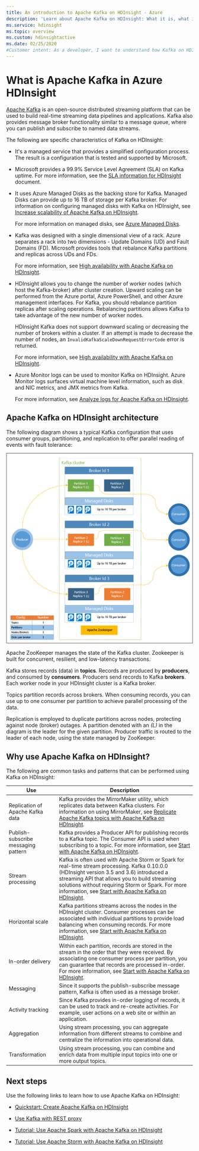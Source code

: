```yaml
---
title: An introduction to Apache Kafka on HDInsight - Azure 
description: 'Learn about Apache Kafka on HDInsight: What it is, what it does, and where to find examples and getting started information.'
ms.service: hdinsight
ms.topic: overview
ms.custom: hdinsightactive
ms.date: 02/25/2020
#Customer intent: As a developer, I want to understand how Kafka on HDInsight is different from Kafka on other platforms.
---
```


# What is Apache Kafka in Azure HDInsight

[Apache Kafka](https://kafka.apache.org) is an open-source distributed streaming platform that can be used to build real-time streaming data pipelines and applications. Kafka also provides message broker functionality similar to a message queue, where you can publish and subscribe to named data streams.

The following are specific characteristics of Kafka on HDInsight:

* It's a managed service that provides a simplified configuration process. The result is a configuration that is tested and supported by Microsoft.

* Microsoft provides a 99.9% Service Level Agreement (SLA) on Kafka uptime. For more information, see the [SLA information for HDInsight](https://azure.microsoft.com/support/legal/sla/hdinsight/v1_0/) document.

* It uses Azure Managed Disks as the backing store for Kafka. Managed Disks can provide up to 16 TB of storage per Kafka broker. For information on configuring managed disks with Kafka on HDInsight, see [Increase scalability of Apache Kafka on HDInsight](apache-kafka-scalability.md).

    For more information on managed disks, see [Azure Managed Disks](../../virtual-machines/managed-disks-overview.md).

* Kafka was designed with a single dimensional view of a rack. Azure separates a rack into two dimensions - Update Domains (UD) and Fault Domains (FD). Microsoft provides tools that rebalance Kafka partitions and replicas across UDs and FDs.

    For more information, see [High availability with Apache Kafka on HDInsight](apache-kafka-high-availability.md).

* HDInsight allows you to change the number of worker nodes (which host the Kafka-broker) after cluster creation. Upward scaling can be performed from the Azure portal, Azure PowerShell, and other Azure management interfaces. For Kafka, you should rebalance partition replicas after scaling operations. Rebalancing partitions allows Kafka to take advantage of the new number of worker nodes.

   HDInsight Kafka does not support downward scaling or decreasing the number of brokers within a cluster. If an attempt is made to decrease the number of nodes, an `InvalidKafkaScaleDownRequestErrorCode` error is returned.

    For more information, see [High availability with Apache Kafka on HDInsight](apache-kafka-high-availability.md).

* Azure Monitor logs can be used to monitor Kafka on HDInsight. Azure Monitor logs surfaces virtual machine level information, such as disk and NIC metrics, and JMX metrics from Kafka.

    For more information, see [Analyze logs for Apache Kafka on HDInsight](apache-kafka-log-analytics-operations-management.md).

## Apache Kafka on HDInsight architecture

The following diagram shows a typical Kafka configuration that uses consumer groups, partitioning, and replication to offer parallel reading of events with fault tolerance:

![Kafka cluster configuration diagram](./media/apache-kafka-introduction/kafka-cluster-diagram.png)

Apache ZooKeeper manages the state of the Kafka cluster. Zookeeper is built for concurrent, resilient, and low-latency transactions.

Kafka stores records (data) in **topics**. Records are produced by **producers**, and consumed by **consumers**. Producers send records to Kafka **brokers**. Each worker node in your HDInsight cluster is a Kafka broker.

Topics partition records across brokers. When consuming records, you can use up to one consumer per partition to achieve parallel processing of the data.

Replication is employed to duplicate partitions across nodes, protecting against node (broker) outages. A partition denoted with an *(L)* in the diagram is the leader for the given partition. Producer traffic is routed to the leader of each node, using the state managed by ZooKeeper.

## Why use Apache Kafka on HDInsight?

The following are common tasks and patterns that can be performed using Kafka on HDInsight:

|Use |Description |
|---|---|
|Replication of Apache Kafka data|Kafka provides the MirrorMaker utility, which replicates data between Kafka clusters. For information on using MirrorMaker, see [Replicate Apache Kafka topics with Apache Kafka on HDInsight](apache-kafka-mirroring.md).|
|Publish-subscribe messaging pattern|Kafka provides a Producer API for publishing records to a Kafka topic. The Consumer API is used when subscribing to a topic. For more information, see [Start with Apache Kafka on HDInsight](apache-kafka-get-started.md).|
|Stream processing|Kafka is often used with Apache Storm or Spark for real-time stream processing. Kafka 0.10.0.0 (HDInsight version 3.5 and 3.6) introduced a streaming API that allows you to build streaming solutions without requiring Storm or Spark. For more information, see [Start with Apache Kafka on HDInsight](apache-kafka-get-started.md).|
|Horizontal scale|Kafka partitions streams across the nodes in the HDInsight cluster. Consumer processes can be associated with individual partitions to provide load balancing when consuming records. For more information, see [Start with Apache Kafka on HDInsight](apache-kafka-get-started.md).|
|In-order delivery|Within each partition, records are stored in the stream in the order that they were received. By associating one consumer process per partition, you can guarantee that records are processed in-order. For more information, see [Start with Apache Kafka on HDInsight](apache-kafka-get-started.md).|
|Messaging|Since it supports the publish-subscribe message pattern, Kafka is often used as a message broker.|
|Activity tracking|Since Kafka provides in-order logging of records, it can be used to track and re-create activities. For example, user actions on a web site or within an application.|
|Aggregation|Using stream processing, you can aggregate information from different streams to combine and centralize the information into operational data.|
|Transformation|Using stream processing, you can combine and enrich data from multiple input topics into one or more output topics.|

## Next steps

Use the following links to learn how to use Apache Kafka on HDInsight:

* [Quickstart: Create Apache Kafka on HDInsight](apache-kafka-get-started.md)

* [Use Kafka with REST proxy](rest-proxy.md)

* [Tutorial: Use Apache Spark with Apache Kafka on HDInsight](../hdinsight-apache-spark-with-kafka.md)

* [Tutorial: Use Apache Storm with Apache Kafka on HDInsight](../hdinsight-apache-storm-with-kafka.md)
